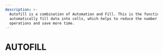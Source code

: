 ```yaml
---
description: >-
  Autofill is a combination of Automation and Fill. This is the function to
  automatically fill data into cells, which helps to reduce the number of
  operations and save more time.
---
```


# AUTOFILL



